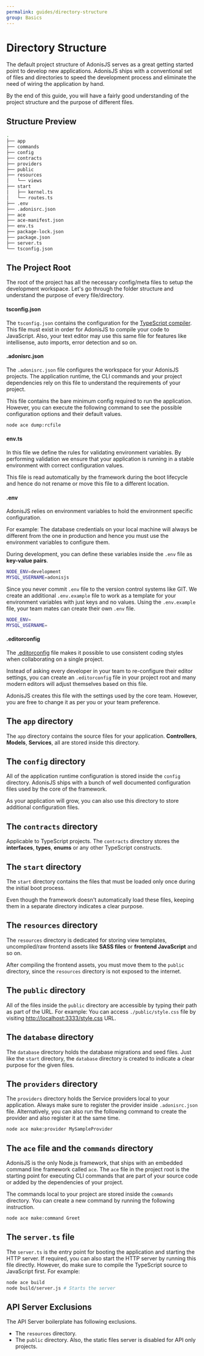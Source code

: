 ```yaml
---
permalink: guides/directory-structure
group: Basics
---
```


# Directory Structure
The default project structure of AdonisJS serves as a great getting started point to develop new applications. AdonisJS ships with a conventional set of files and directories to speed the development process and eliminate the need of wiring the application by hand.

By the end of this guide, you will have a fairly good understanding of the project structure and the purpose of different files.

## Structure Preview

```sh
.
├── app
├── commands
├── config
├── contracts
├── providers
├── public
├── resources
│   └── views
├── start
│   ├── kernel.ts
│   └── routes.ts
├── .env
├── .adonisrc.json
├── ace
├── ace-manifest.json
├── env.ts
├── package-lock.json
├── package.json
├── server.ts
└── tsconfig.json
```

## The Project Root
The root of the project has all the necessary config/meta files to setup the development workspace. Let's go through the folder structure and understand the purpose of every file/directory.

#### tsconfig.json
The `tsconfig.json` contains the configuration for the [TypeScript compiler](https://www.typescriptlang.org/docs/handbook/tsconfig-json.html). This file must exist in order for AdonisJS to compile your code to JavaScript. Also, your text editor may use this same file for features like intellisense, auto imports, error detection and so on.

#### .adonisrc.json
The `.adonisrc.json` file configures the workspace for your AdonisJS projects. The application runtime, the CLI commands and your project dependencies rely on this file to understand the requirements of your project.

This file contains the bare minimum config required to run the application. However, you can execute the following command to see the possible configuration options and their default values.

```sh
node ace dump:rcfile
```

#### env.ts
In this file we define the rules for validating environment variables. By performing validation we ensure that your application is running in a stable environment with correct configuration values.

This file is read automatically by the framework during the boot lifecycle and hence do not rename or move this file to a different location.

#### .env
AdonisJS relies on environment variables to hold the environment specific configuration. 

For example: The database credentials on your local machine will always be different from the one in production and hence you must use the environment variables to configure them.

During development, you can define these variables inside the `.env` file as **key-value pairs**.

```bash
NODE_ENV=development
MYSQL_USERNAME=adonisjs
```

Since you never commit `.env` file to the version control systems like GIT. We create an additional `.env.example` file to work as a template for your environment variables with just keys and no values. Using the `.env.example` file, your team mates can create their own `.env` file.

```bash
NODE_ENV=
MYSQL_USERNAME=
```

#### .editorconfig

The [.editorconfig](https://editorconfig.org/) file makes it possible to use consistent coding styles when collaborating on a single project. 

Instead of asking every developer in your team to re-configure their editor settings, you can create an `.editorconfig` file in your project root and many modern editors will adjust themselves based on this file.

AdonisJS creates this file with the settings used by the core team. However, you are free to change it as per you or your team preference.

## The `app` directory
The `app` directory contains the source files for your application. **Controllers**, **Models**, **Services**, all are stored inside this directory.

## The `config` directory
All of the application runtime configuration is stored inside the `config` directory. AdonisJS ships with a bunch of well documented configuration files used by the core of the framework.

As your application will grow, you can also use this directory to store additional configuration files.

## The `contracts` directory
Applicable to TypeScript projects. The `contracts` directory stores the **interfaces**, **types**, **enums** or any other TypeScript constructs.

## The `start` directory
The `start` directory contains the files that must be loaded only once during the initial boot process.

Even though the framework doesn't automatically load these files, keeping them in a separate directory indicates a clear purpose.

## The `resources` directory
The `resources` directory is dedicated for storing view templates, uncompiled/raw frontend assets like **SASS files** or **frontend JavaScript** and so on.

After compiling the frontend assets, you must move them to the `public` directory, since the `resources` directory is not exposed to the internet.

## The `public` directory
All of the files inside the `public` directory are accessible by typing their path as part of the URL. For example:
You can access `./public/style.css` file by visiting [http://localhost:3333/style.css](http://localhost:3333/style.css) URL.

## The `database` directory
The `database` directory holds the database migrations and seed files. Just like the `start` directory, the `database` directory is created to indicate a clear purpose for the given files.

## The `providers` directory
The `providers` directory holds the Service providers local to your application. Always make sure to register the provider inside `.adonisrc.json` file. Alternatively, you can also run the following command to create the provider and also register it at the same time.

```sh
node ace make:provider MySampleProvider
```

## The `ace` file and the `commands` directory
AdonisJS is the only Node.js framework, that ships with an embedded command line framework called `ace`. The `ace` file in the project root is the starting point for executing CLI commands that are part of your source code or added by the dependencies of your project.

The commands local to your project are stored inside the `commands` directory. You can create a new command by running the following instruction.

```sh
node ace make:command Greet
```

## The `server.ts` file
The `server.ts` is the entry point for booting the application and starting the HTTP server. If required, you can also start the HTTP server by running this file directly. However, do make sure to compile the TypeScript source to JavaScript first. For example:

```sh
node ace build
node build/server.js # Starts the server
```

## API Server Exclusions
The API Server boilerplate has following exclusions. 

- The `resources` directory.
- The `public` directory. Also, the static files server is disabled for API only projects.
